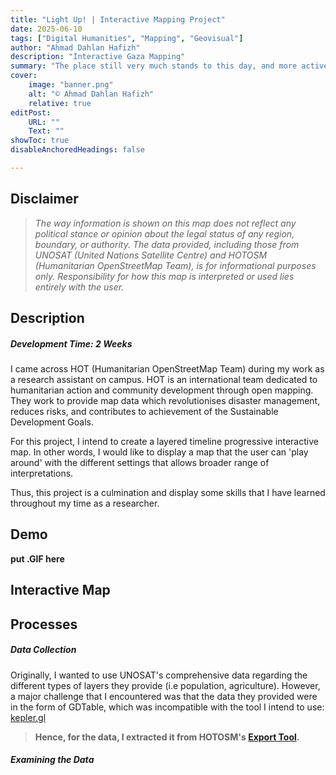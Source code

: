 ```yaml
---
title: "Light Up! | Interactive Mapping Project"
date: 2025-06-10
tags: ["Digital Humanities", "Mapping", "Geovisual"]
author: "Ahmad Dahlan Hafizh"
description: "Interactive Gaza Mapping" 
summary: "The place still very much stands to this day, and more active efforts are welcome for positive cause." 
cover:
    image: "banner.png"
    alt: "© Ahmad Dahlan Hafizh"
    relative: true
editPost:
    URL: ""
    Text: ""
showToc: true
disableAnchoredHeadings: false

---
```

## Disclaimer

> *The way information is shown on this map does not reflect any political stance or opinion about the legal status of any region, boundary, or authority. The data provided, including those from UNOSAT (United Nations Satellite Centre) and HOTOSM (Humanitarian OpenStreetMap Team), is for informational purposes only. Responsibility for how this map is interpreted or used lies entirely with the user.*

## Description 

##### Development Time: 2 Weeks

I came across HOT (Humanitarian OpenStreetMap Team) during my work as a research assistant on campus. HOT is an international team dedicated to humanitarian action and community development through open mapping. They work to provide map data which revolutionises disaster management, reduces risks, and contributes to achievement of the Sustainable Development Goals.

For this project, I intend to create a layered timeline progressive interactive map. In other words, I would like to display a map that the user can 'play around' with the different settings that allows broader range of interpretations. 

Thus, this project is a culmination and display some skills that I have learned throughout my time as a researcher.

## Demo 

**put .GIF here**

## Interactive Map 



## Processes

##### Data Collection

Originally, I wanted to use UNOSAT's comprehensive data regarding the different types of layers they provide (i.e population, agriculture). However, a major challenge that I encountered was that the data they provided were in the form of GDTable, which was incompatible with the tool I intend to use: [kepler.gl](https://kepler.gl/demo)

> **Hence, for the data, I extracted it from HOTOSM's [Export Tool](https://export.hotosm.org/v3/exports/new).**

##### Examining the Data 
